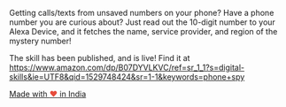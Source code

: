 
Getting calls/texts from unsaved numbers on your phone? Have a phone number you are curious about? Just read out the 10-digit number to your Alexa Device, and it fetches the name, service provider, and region of the mystery number!

The skill has been published, and is live! Find it at https://www.amazon.com/dp/B07DYVLKVC/ref=sr_1_1?s=digital-skills&ie=UTF8&qid=1529748424&sr=1-1&keywords=phone+spy


<a href="https://madewithlove.org.in" target="_blank">Made with <span style="color: #e74c3c">&hearts;</span> in India</a>
